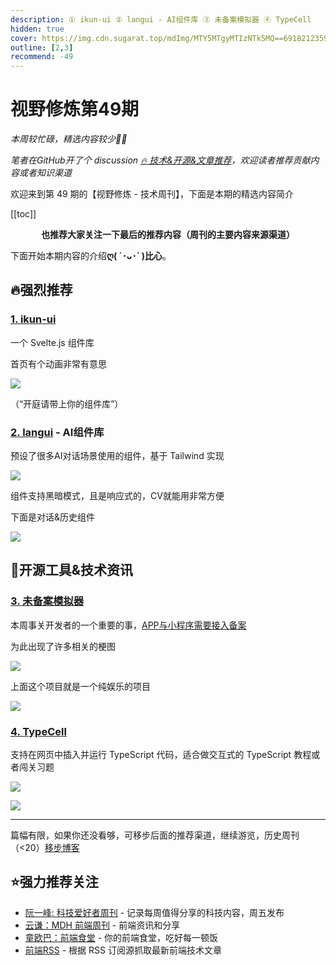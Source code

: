 ```yaml
---
description: ① ikun-ui ② langui - AI组件库 ③ 未备案模拟器 ④ TypeCell
hidden: true
cover: https://img.cdn.sugarat.top/mdImg/MTY5MTgyMTIzNTk5MQ==691821235991
outline: [2,3]
recommend: -49
---
```


# 视野修炼第49期
*本周较忙碌，精选内容较少🙏🏻*

*笔者在GitHub开了个 discussion [🔥 技术&开源&文章推荐](https://github.com/ATQQ/sugar-blog/discussions/123)，欢迎读者推荐贡献内容或者知识渠道*

欢迎来到第 49 期的【视野修炼 - 技术周刊】，下面是本期的精选内容简介

[[toc]]

<center>

**​也推荐大家关注一下最后的推荐内容（周刊的主要内容来源渠道）**
</center>

下面开始本期内容的介绍**ღ( ´･ᴗ･` )比心**。
## 🔥强烈推荐
### [1. ikun-ui](https://ikun-ui.netlify.app/)
一个 Svelte.js 组件库

首页有个动画非常有意思

![](https://img.cdn.sugarat.top/mdImg/MTY5MTgyMDQ0MjMxMw==691820442313)

（“开庭请带上你的组件库”）

### [2. langui](https://www.langui.dev/components) - AI组件库

预设了很多AI对话场景使用的组件，基于 Tailwind 实现

![](https://img.cdn.sugarat.top/mdImg/MTY5MTgyMDYxMjA5MA==691820612090)

组件支持黑暗模式，且是响应式的，CV就能用非常方便

下面是对话&历史组件

![](https://img.cdn.sugarat.top/mdImg/MTY5MTgyMDk2MzIxOA==691820963218)

## 🔧开源工具&技术资讯

### [3. 未备案模拟器](https://github.com/justjavac/no-you-must-beian)

本周事关开发者的一个重要的事，[APP与小程序需要接入备案](https://mp.weixin.qq.com/s?__biz=MzIzNjE2NTI3NQ%3D%3D&mid=2247487430&idx=1&sn=e1fc3437f83b062ebd6f2e46e61c36ae&chksm=e8dd4e32dfaac724ba2e1d53b27f68615cdc5da2ee4b470cb1101d11634617ee37857dd55436&scene=21#wechat_redirect)

为此出现了许多相关的梗图

![](https://img.cdn.sugarat.top/mdImg/MTY5MTgyMTIzNTk5MQ==691821235991)

上面这个项目就是一个纯娱乐的项目

![](https://img.cdn.sugarat.top/mdImg/MTY5MTgyMTM2NjA5NA==691821366094)

### [4. TypeCell](https://www.typecell.org/)

支持在网页中插入并运行 TypeScript 代码，适合做交互式的 TypeScript 教程或者闯关习题

![](https://img.cdn.sugarat.top/mdImg/MTY5MTgyMTU5NzIwNw==691821597207)

![](https://img.cdn.sugarat.top/mdImg/MTY5MTgyMTYxMDgzNw==691821610837)

---

篇幅有限，如果你还没看够，可移步后面的推荐渠道，继续游览，历史周刊（<20）[移步博客](https://sugarat.top/weekly/index.html)

## ⭐️强力推荐关注
* [阮一峰: 科技爱好者周刊](https://www.ruanyifeng.com/blog/archives.html) - 记录每周值得分享的科技内容，周五发布
* [云谦：MDH 前端周刊](https://www.yuque.com/chencheng/mdh-weekly) - 前端资讯和分享
* [童欧巴：前端食堂](https://github.com/Geekhyt/weekly) - 你的前端食堂，吃好每一顿饭
* [前端RSS](https://fed.chanceyu.com/) - 根据 RSS 订阅源抓取最新前端技术文章